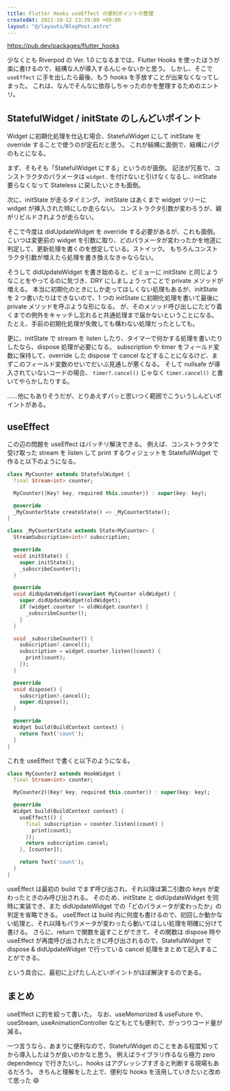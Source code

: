 ```yaml
---
title: Flutter Hooks useEffect の便利ポイントの整理
createdAt: 2021-10-12 23:39:00 +09:00
layout: "@/layouts/BlogPost.astro"
---
```


https://pub.dev/packages/flutter_hooks

少なくとも Riverpod の Ver. 1.0 になるまでは、Flutter Hooks を使ったほうが楽に書けるので、結構な人が導入するんじゃないかと思う。
しかし、そこで `useEffect` に手を出したら最後、もう hooks を手放すことが出来なくなってしまった。
これは、なんでそんなに依存しちゃったのかを整理するためのエントリ。

## StatefulWidget / initState のしんどいポイント

Widget に初期化処理を仕込む場合、StatefulWidget にして initState を override することで使うのが定石だと思う。
これが結構に面倒で、結構にバグのもとになる。

まず、そもそも「StatefulWidget にする」というのが面倒。
記法が冗長で、コンストラクタのパラメータは `widget.` を付けないと引けなくなるし、initState 要らなくなって Stateless に戻したいときも面倒。

次に、initState が走るタイミング。
initState はあくまで widget ツリーに widget が挿入された時にしか走らない。
コンストラクタ引数が変わろうが、親がリビルドされようが走らない。

そこで今度は didUpdateWidget を override する必要があるが、これも面倒。
こいつは変更前の widget を引数に取り、どのパラメータが変わったかを地道に判定して、更新処理を書くのを想定している。ストイック。
もちろんコンストラクタ引数が増えたら処理を書き換えなきゃならない。

そうして didUpdateWidget を書き始めると、ビミョーに initState と同じようなことをやってるのに気づき、DRY にしましょうってことで private メソッドが増える。
本当に初期化のときにしか走ってほしくない処理もあるが、initState を 2 つ書いたりはできないので、1 つの initState に初期化処理を書いて最後に private メソッドを呼ぶような形になる。
が、そのメソッド呼び出しにたどり着くまでの例外をキャッチし忘れると共通処理まで届かないということになる。
たとえ、手前の初期化処理が失敗しても構わない処理だったとしても。

更に、initState で stream を listen したり、タイマーで何かする処理を書いたりしたなら、dispose 処理が必要になる。
subscription や timer をフィールド変数に保持して、override した dispose で cancel などすることになるけど、まずこのフィールド変数のせいでだいぶ見通しが悪くなる。
そして nullsafe が導入されていないコードの場合、 `timer?.cancel()` じゃなく `timer.cancel()` と書いてやらかしたりする。

……他にもありそうだが、とりあえずパッと思いつく範囲でこういうしんどいポイントがある。

## useEffect

この辺の問題を useEffect はバッチリ解決できる。
例えば、コンストラクタで受け取った stream を listen して print するウィジェットを StatefulWidget で作ると以下のようになる。

```dart
class MyCounter extends StatefulWidget {
  final Stream<int> counter;

  MyCounter({Key? key, required this.counter}) : super(key: key);

  @override
  _MyCounterState createState() => _MyCounterState();
}

class _MyCounterState extends State<MyCounter> {
  StreamSubscription<int>? subscription;

  @override
  void initState() {
    super.initState();
    _subscribeCounter();
  }

  @override
  void didUpdateWidget(covariant MyCounter oldWidget) {
    super.didUpdateWidget(oldWidget);
    if (widget.counter != oldWidget.counter) {
      _subscribeCounter();
    }
  }

  void _subscribeCounter() {
    subscription?.cancel();
    subscription = widget.counter.listen((count) {
      print(count);
    });
  }

  @override
  void dispose() {
    subscription?.cancel();
    super.dispose();
  }

  @override
  Widget build(BuildContext context) {
    return Text('count');
  }
}
```

これを useEffect で書くと以下のようになる。

```dart
class MyCounter2 extends HookWidget {
  final Stream<int> counter;

  MyCounter2({Key? key, required this.counter}) : super(key: key);

  @override
  Widget build(BuildContext context) {
    useEffect(() {
      final subscription = counter.listen((count) {
        print(count);
      });
      return subscription.cancel;
    }, [counter]);

    return Text('count');
  }
}
```

useEffect は最初の build でまず呼び出され、それ以降は第二引数の keys が変わったときのみ呼び出される。
そのため、initState と didUpdateWidget を同時に実装でき、また didUpdateWidget での「どのパラメータが変わったか」の判定を省略できる。
useEffect は build 内に何度も書けるので、初回しか動かない処理と、それ以降もパラメータが変わったら動いてほしい処理を明確に分けて書ける。
さらに、return で関数を返すことができて、その関数は dispose 時や useEffect が再度呼び出されたときに呼び出されるので、StatefulWidget で dispose & didUpdateWidget で行っている cancel 処理をまとめて記入することができる。

という具合に、最初に上げたしんどいポイントがほぼ解決するのである。

## まとめ

useEffect に的を絞って書いた。
なお、useMemorized & useFuture や、useStream, useAnimationController などもとても便利で、がっつりコード量が減る。

一つ言うなら、あまりに便利なので、StatefulWidget のことをある程度知ってから導入したほうが良いのかなと思う。
例えばライブラリ作るなら極力 zero dependency で行きたいし、hooks はアグレッシブすぎると判断する現場もあるだろう。
きちんと理解をした上で、便利な hooks を活用していきたいと改めて思った 😄
